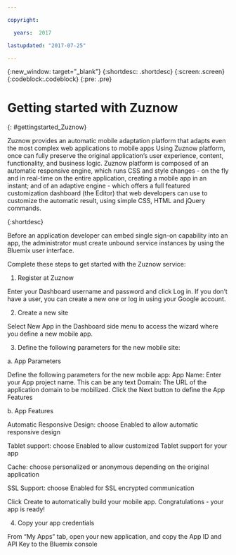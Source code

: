 ```yaml
---

copyright:

  years:  2017

lastupdated: "2017-07-25"

---
```


{:new_window: target="_blank"}
{:shortdesc: .shortdesc}
{:screen:.screen}
{:codeblock:.codeblock}
{:pre: .pre}

<!-- This template is for getting started with a Bluemix service. It is a task template intended to document productive use of the service. It is not intended for discovery and conceptual information.  -->

<!-- The name of this file should remain index.md.
Please delete out content examples and coding that you are not using for your service. -->

# Getting started with Zuznow
{: #gettingstarted_Zuznow}

<!-- Short description: REQUIRED
The short description section should include one to two sentences describing why a developer would want to use your service in an app. This should be conversational style. For search engine optimization, include the service long name and "Bluemix". Keep the {: shortdesc} after the first paragraph so that the framework renders it properly.

Examples: -->

Zuznow provides an automatic mobile adaptation platform that adapts even the most complex web applications to mobile apps Using Zuznow platform, once can fully preserve the original application’s user experience, content, functionality, and business logic. Zuznow platform is composed of an automatic responsive engine, which runs CSS and style changes - on the fly and in real-time on the entire application, creating a mobile app in an instant; and of an adaptive engine - which offers a full featured customization dashboard (the Editor) that web developers can use to customize the automatic result, using simple CSS, HTML and jQuery commands.

{:shortdesc}

<!-- If overview content is required, do not include it here. Put it in a separate "## About" section below the task section. -->

<!-- Task section: REQUIRED
The task section includes steps to integrate the service into the app.  
- With task-based, technical information, reduce the conversational style in favor of succinct and direct instructions.
- DO include the basic, most-common-use scenario steps to use the service or integrate it into the app. 
- DO NOT include steps to add the service from the Bluemix catalog; we assume that the user already took steps in the UI to add the service. 
- DO include code snippets in all languages that can be copied, as well as VCAP service info.  
- For additional tasks like configuring, managing, etc., add a task section (## Gerund_task_title) below the task section or "About" section if used. Use a task title such as "Configuring x", "Administering y", "Managing z". -->

<!-- You can include an optional prerequisites paragraph for any prerequisites to be met before integrating the service. For example: -->

Before an application developer can embed single sign-on capability into an app, the administrator must create unbound service instances by using the Bluemix user interface.

<!-- Include a sentence to briefly introduce the steps. Examples: -->

Complete these steps to get started with the Zuznow service:

<!-- Use ordered list markup for the step section. For code examples: 
- use three backticks ahead of and after the example (```)
- For copyable code snippet, multi-line, include {: codeblock} following the last set of backticks. A copy button will display in framework in output.
- For copyable command, single line, include {: pre} following the last set of backticks. When displayed, it will show "$" at the beginning of the command example and a copy button, but the copy button will include just the command example.
- For non-copyable output snippet, include {: screen} following the last set of backticks.
 -->

1. Register at Zuznow

Enter your Dashboard username and password and click Log in. If you don’t have a user, you can create a new one or log in using your Google account.

2. Create a new site

Select New App in the Dashboard side menu to access the wizard where you define a new mobile app.

3. Define the following parameters for the new mobile site:

a. App Parameters

Define the following parameters for the new mobile app: App Name: Enter your App project name. This can be any text Domain: The URL of the application domain to be mobilized. Click the Next button to define the App Features

b. App Features

Automatic Responsive Design: choose Enabled to allow automatic responsive design

Tablet support: choose Enabled to allow customized Tablet support for your app

Cache: choose personalized or anonymous depending on the original application

SSL Support: choose Enabled for SSL encrypted communication

Click Create to automatically build your mobile app. Congratulations - your app is ready!

4. Copy your app credentials

From “My Apps” tab, open your new application, and copy the App ID and API Key to the Bluemix console



<!-- Related links section: REQUIRED but moved to toc file (in your same folder).  Edit there by adding the following:

{: .navgroup id="learn"}
    index.md

    {: .topicgroup}
    Related links
        [Visit our support forum]https://zuznow.atlassian.net/wiki
	[Submit a ticket to consult our experts]https://zuznow.atlassian.net/servicedesk/customer/portal/1
	[Read the latest from Zuznow's blog]https://www.zuznow.com/blog/
    {: .navgroup-end}
    
    {: .navgroup id="reference"}
    Reference
        [API Clients](https://github.com/zuznow?tab=repositories)
    {: .navgroup-end}
-->
